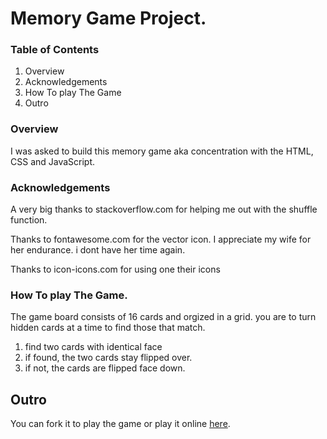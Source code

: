 # Memory Game Project.

### Table of Contents
1. Overview
2. Acknowledgements
3. How To play The Game
4. Outro


### Overview
I was asked to build this memory game aka concentration with the HTML, CSS and JavaScript.

### Acknowledgements

A very big thanks to stackoverflow.com for helping me out with the shuffle function.

Thanks to fontawesome.com for the vector icon.
I appreciate my wife for her endurance. i dont have her time again.

Thanks to icon-icons.com for using one their icons

### How To play The Game.

The game board consists of 16 cards and orgized in a grid. you are to turn hidden cards at a time to find those that match. 

1. find two cards with identical face
2. if found, the two cards stay flipped over.
3. if not, the cards are flipped face down.



## Outro

You can fork it to play the game or play it online [here](https://tolufolorunso.github.io/memoryGame/).
